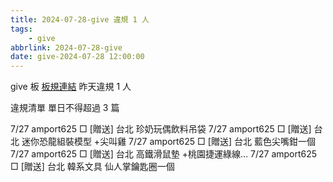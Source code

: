 ```yaml
---
title: 2024-07-28-give 違規 1 人
tags:
    - give
abbrlink: 2024-07-28-give
date: give-2024-07-28 12:00:00
---
```

give 板 [板規連結](https://www.ptt.cc/bbs/give/M.1612495900.A.C32.html)
昨天違規 1 人
<!-- more -->

違規清單
單日不得超過 3 篇

7/27 amport625 □ [贈送] 台北 珍奶玩偶飲料吊袋
7/27 amport625 □ [贈送] 台北 迷你恐龍組裝模型 +尖叫雞
7/27 amport625 □ [贈送] 台北 藍色尖嘴鉗一個
7/27 amport625 □ [贈送] 台北 高鐵滑鼠墊 +桃園捷運綠線…
7/27 amport625 □ [贈送] 台北 韓系文具 仙人掌鑰匙圈一個